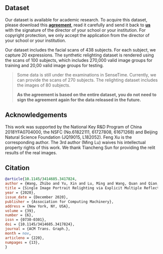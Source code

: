 ## Dataset

Our dataset is available for academic research. To acquire this dataset, please download this <a href="MRCD_Dataset_Agreement.pdf" target="_blank">**agreement**</a>, read it carefully and send it back to <a href="mailto:sireerw@gmail.com">**us**</a> with the signature of the director of your school or your institution. For copyright protection, we only accept the application from the director of your school or your institution.

Our dataset includes the facial scans of 438 subjects. For each subject, we capture 20 expressions. The synthetic relighting dataset is rendered using the scans of 100 subjects, which includes 270,000 valid image groups for training and 20,00 valid image groups for testing. 

> Some data is still under the examinations in SenseTime. Currently, we can provide the scans of 270 subjects. The relighting dataset includes the images of 80 subjects.
> 
> **As the agreement is based on the entire dataset, you do not need to sign the agreement again for the data released in the future.**

## Acknowledgements
This work was supported by the National Key R&D Program of China 2018YFA0704000, the NSFC (No.61822111, 61727808, 61671268) and Beijing Natural Science Foundation (JQ19015, L182052). Feng Xu is the corresponding author. The 3rd author (Ming Lu) waives his intellectual property rights of this work. We thank Tiancheng Sun for providing the relit results of the real images.

## Citation

```bibtex
@article{10.1145/3414685.3417824,
author = {Wang, Zhibo and Yu, Xin and Lu, Ming and Wang, Quan and Qian, Chen and Xu, Feng},
title = {Single Image Portrait Relighting via Explicit Multiple Reflectance Channel Modeling},
year = {2020},
issue_date = {December 2020},
publisher = {Association for Computing Machinery},
address = {New York, NY, USA},
volume = {39},
number = {6},
issn = {0730-0301},
doi = {10.1145/3414685.3417824},
journal = {ACM Trans. Graph.},
month = nov,
articleno = {220},
numpages = {13},
}
```